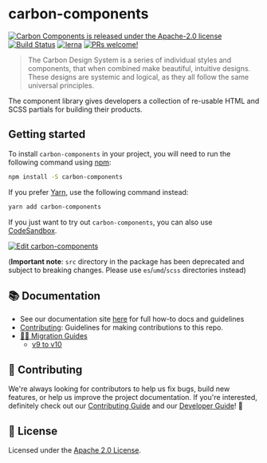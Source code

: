 # carbon-components

[![Carbon Components is released under the Apache-2.0 license](https://img.shields.io/badge/license-Apache--2.0-blue.svg)](./LICENSE)
[![Build Status](https://circleci.com/gh/carbon-design-system/carbon-components.svg?style=shield)](https://circleci.com/gh/carbon-design-system/carbon-component)
[![lerna](https://img.shields.io/badge/maintained%20with-lerna-cc00ff.svg)](https://lernajs.io/)
[![PRs welcome!](https://img.shields.io/badge/PRs-welcome-brightgreen.svg)](./.github/CONTRIBUTING.md)

> The Carbon Design System is a series of individual styles and components, that
> when combined make beautiful, intuitive designs. These designs are systemic and
> logical, as they all follow the same universal principles.

The component library gives developers a collection of re-usable HTML and SCSS
partials for building their products.

## Getting started

To install `carbon-components` in your project, you will need to run the
following command using [npm](https://www.npmjs.com/):

```bash
npm install -S carbon-components
```

If you prefer [Yarn](https://yarnpkg.com/en/), use the following
command instead:

```bash
yarn add carbon-components
```

If you just want to try out `carbon-components`, you can also use [CodeSandbox](https://codesandbox.io).

[![Edit carbon-components](https://codesandbox.io/static/img/play-codesandbox.svg)](https://codesandbox.io/s/github/IBM/carbon-components/tree/master/examples/codesandbox)

(**Important note**: `src` directory in the package has been deprecated and subject to breaking changes. Please use `es`/`umd`/`scss` directories instead)

## :books: Documentation

- See our documentation site [here](http://carbondesignsystem.com/getting-started/developers) for full how-to docs and guidelines
- [Contributing](/.github/CONTRIBUTING.md): Guidelines for making contributions to this repo.
- [🏃‍♀️ Migration Guides](./docs/migration)
  - [v9 to v10](./docs/migration/migrate-to-10.x.md)

## 🙌 Contributing

We're always looking for contributors to help us fix bugs, build new
features, or help us improve the project documentation. If you're
interested, definitely check out our [Contributing Guide](/.github/CONTRIBUTING.md)
and our [Developer Guide](./github/developing.md)! 👀

## 📝 License

Licensed under the [Apache 2.0 License](/LICENSE).
